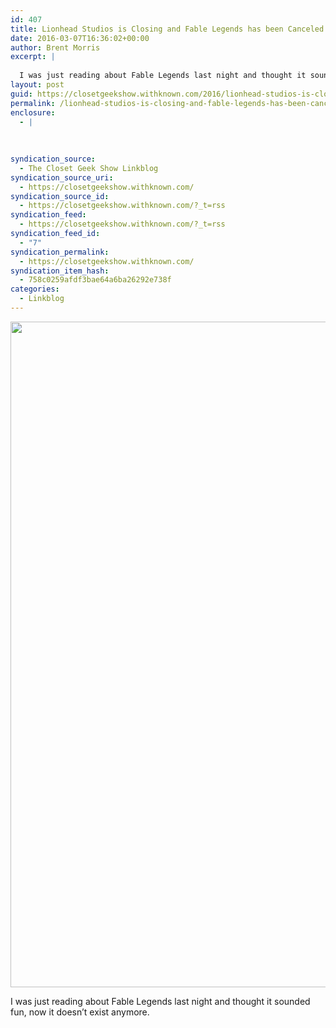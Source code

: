 ```yaml
---
id: 407
title: Lionhead Studios is Closing and Fable Legends has been Canceled
date: 2016-03-07T16:36:02+00:00
author: Brent Morris
excerpt: |
  
  I was just reading about Fable Legends last night and thought it sounded fun, now it doesn't exist anymore.
layout: post
guid: https://closetgeekshow.withknown.com/2016/lionhead-studios-is-closing-and-fable-legends-has-been-canceled
permalink: /lionhead-studios-is-closing-and-fable-legends-has-been-canceled/
enclosure:
  - |
    
    
    
syndication_source:
  - The Closet Geek Show Linkblog
syndication_source_uri:
  - https://closetgeekshow.withknown.com/
syndication_source_id:
  - https://closetgeekshow.withknown.com/?_t=rss
syndication_feed:
  - https://closetgeekshow.withknown.com/?_t=rss
syndication_feed_id:
  - "7"
syndication_permalink:
  - https://closetgeekshow.withknown.com/
syndication_item_hash:
  - 758c0259afdf3bae64a6ba26292e738f
categories:
  - Linkblog
---
```

<div class="known-bookmark">
  <p>
    <img src="http://i.imgur.com/wXO2785.jpg" alt="" width="1902" height="1065" />
  </p>
  
  <p>
    I was just reading about Fable Legends last night and thought it sounded fun, now it doesn&#8217;t exist anymore.
  </p>
</div>
